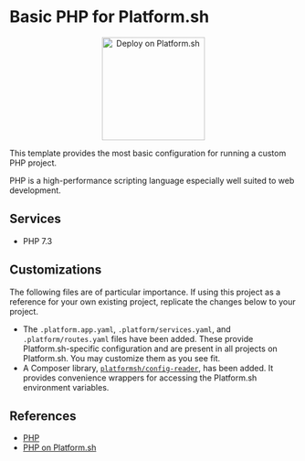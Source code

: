 # Basic PHP for Platform.sh

<p align="center">
<a href="https://console.platform.sh/projects/create-project?template=https://raw.githubusercontent.com/platformsh/template-builder/master/templates/php/.platform.template.yaml&utm_content=php&utm_source=github&utm_medium=button&utm_campaign=deploy_on_platform">
    <img src="https://platform.sh/images/deploy/lg-blue.svg" alt="Deploy on Platform.sh" width="180px" />
</a>
</p>

This template provides the most basic configuration for running a custom PHP project.

PHP is a high-performance scripting language especially well suited to web development.

## Services

* PHP 7.3

## Customizations

The following files are of particular importance.  If using this project as a reference for your own existing project, replicate the changes below to your project.

* The `.platform.app.yaml`, `.platform/services.yaml`, and `.platform/routes.yaml` files have been added.  These provide Platform.sh-specific configuration and are present in all projects on Platform.sh.  You may customize them as you see fit.
* A Composer library, [`platformsh/config-reader`](https://github.com/platformsh/config-reader-php), has been added.  It provides convenience wrappers for accessing the Platform.sh environment variables.

## References

* [PHP](https://php.net/)
* [PHP on Platform.sh](https://docs.platform.sh/languages/php.html)
